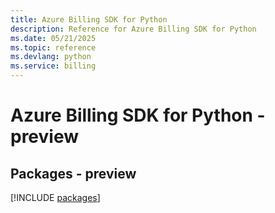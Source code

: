 ```yaml
---
title: Azure Billing SDK for Python
description: Reference for Azure Billing SDK for Python
ms.date: 05/21/2025
ms.topic: reference
ms.devlang: python
ms.service: billing
---
```

# Azure Billing SDK for Python - preview
## Packages - preview
[!INCLUDE [packages](billing-index.md)]
